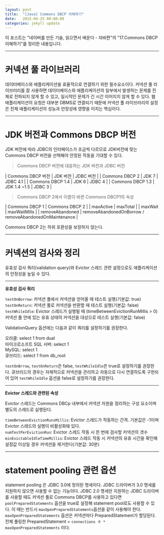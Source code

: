 ```yaml
---
layout: post
title:  "[Java] Commons DBCP 이해하기"
date:   2015-04-25 00:00:00
categories: jekyll update
---
```


이 포스트는 "네이버를 만든 기술, 읽으면서 배운다 - 자바편"의 "17.Commons DBCP 이해하기"를 정리한 내용입니다. 

---

# 커넥션 풀 라이브러리

데이터베이스와 애플리케이션을 효율적으로 연결하기 위한 필수요소이다. 
커넥션 풀 라이브러리를 잘 사용하면 데이터베이스와 애플리케이션의 일부에서 발생하는 문제를 전체로 전파되지 않게 할 수 있고, 일시적인 문제가 긴 시간 이어지지 않게 할 수 있다. 
웹 애플리케이션의 요청은 대부분 DBMS로 연결되기 때문에 커넥션 풀 라이브러리의 설정은 전체 애플리케이션의 성능과 안정성에 영향을 미치는 핵심이다.

---

# JDK 버전과 Commons DBCP 버전

JDK 버전에 따라 JDBC의 인터페이스가 조금씩 다르므로 JDK버전에 맞는 Commons DBCP 버전을 선택해야 안정된 작동을 기대할 수 있다.

> Commons DBCP 버전에 대응하는 JDK 버전과 JDBC 버전

| Commons DBCP 버전 | JDK 버전 | JDBC 버전 |
| Commons DBCP 2 | JDK 7 | JDBC 4.1 |
| Commons DBCP 1.4 | JDK 6 | JDBC 4 |
| Commons DBCP 1.3 | JDK 1.4 ~1.5 | JDBC 3 |

> Commons DBCP 2에서 이름이 바뀐 Commons DBCP1의 속성

| Commons DBCP 1 | Commons DBCP 2 |
| maxActive | maxTotal |
| maxWait | maxWaitMills |
| removeAbandoned | removeAbandonedOnBorrow / removeAbandonedOnMaintenance | 

Commons DBCP 2는 하위 호환성을 보장하지 않는다.

---

# 커넥션의 검사와 정리

유효성 검사 쿼리(validation query)와 Evictor 스레드 관련 설정으로도 애플리케이션의 안정성을 높일 수 있다.

---

**유효성 검사 쿼리**

`testOnBorrow`: 커넥션 풀에서 커넥션을 얻어올 때 테스트 실행(기본값: true)  
`testOnReturn`: 커넥션 풀로 커넥션을 반환할 때 테스트 실행(기본값: false)  
`testWhileIdle`: Evictor 스레드가 실행될 때 (timeBetweenEvictionRunMillis > 0) 커넥션 풀 안에 있는 유휴 상태의 커넥션을 대상으로 테스트 실행(기본값: false)

ValidationQuery 옵션에는 다음과 같이 쿼리를 설정하기를 권장한다.  

오라클: select 1 from dual  
마이크로소프트 SQL 서버: select 1  
MySQL: select 1  
큐브리드: select 1 from db_root  

`testOnBrrow`, `testOnReturn`은 false, `testWhileIdle`은 true로 설정하기를 권장한다. 
큐브리드의 경우는 자체적으로 커넥션을 관리하고 자동으로 다시 연결하도록 구현되어 있어 `testWhileIdle` 옵션을 false로 설정하기를 권장한다.
 
 
---

**Evictor 스레드와 관련된 속성**

Evictor 스레드는 Commons DBCp 내부에서 커넥션 자원을 정리하는 구성 요소이며 별도의 스레드로 실행된다.

`timeBetweenEvictionRunsMillis`: Evictor 스레드가 작동하는 간격. 기본값은 -1이며 Evictor 스레드의 실행이 비활성화돼 있다.  
`numTestPerEvictionRun`: Evictor 스레드 작동 시 한 번에 검사할 커넥션의 갯수  
`minEvictableIdleTimeMillis`: Evictor 스레드 작동 시 커넥션의 유휴 시간을 확인해 설정값 이상일 경우 커넥션을 제거한다(기본값: 30분)  

---

# statement pooling 관련 옵션

statement pooling 은 JDBC 3.0에 정의된 명세이다. 
JDBC 드라이버가 3.0 명세를 지원하지 않으면 사용할 수 없는 기능이다.
JDBC 2.0 명세만 지원하는 JDBC 드라이버를 사용할 때도 커넥션 풀로 Commons DBCP를 사용하고 있다면 `poolPreparedStatements` 옵션을 true로 설정해 statement pool로도 사용할 수 있다. 
이 때는 반드시 `maxOpenPreparedStatements`옵션을 같이 사용해야 한다. 
`maxOpenPreparedStatements` 옵션은 커넥션마다 PreparedStatement가 할당된다.  
전체 풀링한 PreparedStatement = `connections 수 * maxOpenPreparedStatements` 이다.